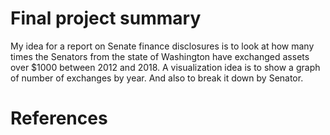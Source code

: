 # Final project summary

My idea for a report on Senate finance disclosures is to look at how many times the Senators from the state of Washington have exchanged assets over $1000 between 2012 and 2018.  A visualization idea is to show a graph of number of exchanges by year.  And also to break it down by Senator.

# References

